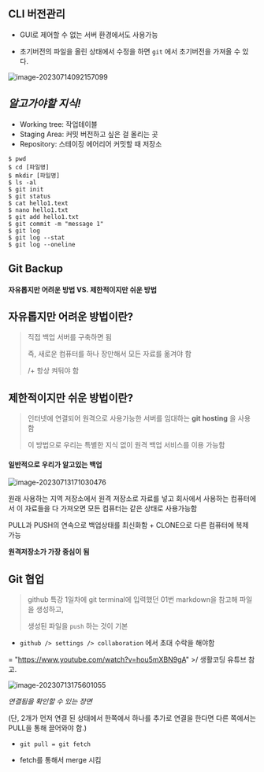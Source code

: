 ## CLI 버전관리

- GUI로 제어할 수 없는 서버 환경에서도 사용가능

- 초기버전의 파일을 올린 상태에서 수정을 하면 `git` 에서 초기버전을 가져올 수 있다.

![image-20230714092157099](https://github.com/BEAN0614/multi_cam_total/assets/91309266/596feb65-2047-4d34-932b-4b18601cf713)


##  *알고가야할 지식!*

- Working tree: 작업테이블
- Staging Area: 커밋 버전하고 싶은 걸 올리는 곳
- Repository: 스테이징 에어리어 커밋할 때 저장소

```
$ pwd
$ cd [파일명]
$ mkdir [파일명]
$ ls -al
$ git init
$ git status
$ cat hello1.text
$ nano hello1.txt
$ git add hello1.txt
$ git commit -m "message 1"
$ git log
$ git log --stat
$ git log --oneline
```



## Git Backup

#### 자유롭지만 어려운 방법 VS. 제한적이지만 쉬운 방법



## 자유롭지만 어려운 방법이란?

> 직접 백업 서버를 구축하면 됨
>
> 즉, 새로운 컴퓨터를 하나 장만해서 모든 자료를 옮겨야 함
>
> /+ 항상 켜둬야 함



## 제한적이지만 쉬운 방법이란?

> 인터넷에 연결되어 원격으로 사용가능한 서버를 임대하는  __git hosting__ 을 사용함
>
> 이 방법으로 우리는 특별한 지식 없이 원격 백업 서비스를 이용 가능함



#### 일반적으로 우리가 알고있는 백업

![image-20230713171030476](https://github.com/BEAN0614/multi_cam_total/assets/91309266/a72f05e1-6dbb-4cc5-8088-8a525c84778c)

원래 사용하는 지역 저장소에서 원격 저장소로 자료를 넣고 회사에서 사용하는 컴퓨터에서 이 자료들을 다 가져오면 모든 컴퓨터는 같은 상태로 사용가능함

PULL과 PUSH의 연속으로 백업상태를 최신화함 + CLONE으로 다른 컴퓨터에 복제 가능

__원격저장소가 가장 중심이 됨__





## Git 협업

> github 특강 1일차에 git terminal에 입력했던 01번 markdown을 참고해 파일을 생성하고,
>
> 생성된 파일을 `push` 하는 것이 기본

- `github /> settings /> collaboration` 에서 초대 수락을 해야함



= "https://www.youtube.com/watch?v=hou5mXBN9gA" >/ 생활코딩 유튜브 참고.

![image-20230713175601055](https://github.com/BEAN0614/multi_cam_total/assets/91309266/9fc582b4-6e49-4185-88f9-cce191ca66b8)

*연결됨을 확인할 수 있는 장면*

(단, 2개가 먼저 연결 된 상태에서 한쪽에서 하나를 추가로 연결을 한다면 다른 쪽에서는  PULL을 통해 끌어와야 함.)

- `git pull = git fetch`

- fetch를 통해서 merge 시킴
